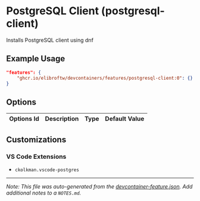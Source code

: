 
# PostgreSQL Client (postgresql-client)

Installs PostgreSQL client using dnf

## Example Usage

```json
"features": {
    "ghcr.io/elibroftw/devcontainers/features/postgresql-client:0": {}
}
```

## Options

| Options Id | Description | Type | Default Value |
|-----|-----|-----|-----|


## Customizations

### VS Code Extensions

- `ckolkman.vscode-postgres`



---

_Note: This file was auto-generated from the [devcontainer-feature.json](https://github.com/elibroftw/devcontainers/blob/main/src/features/postgresql-client/devcontainer-feature.json).  Add additional notes to a `NOTES.md`._
